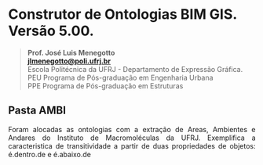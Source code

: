 # Construtor de Ontologias BIM GIS. Versão 5.00.
>**Prof. José Luis Menegotto**<br>
>**jlmenegotto@poli.ufrj.br**<br>
>Escola Politécnica da UFRJ - Departamento de Expressão Gráfica.<br>
>PEU Programa de Pós-graduação em Engenharia Urbana<br>
>PPE Programa de Pós-graduação em Estruturas<br>

## Pasta AMBI 

<p align="justify">Foram alocadas as ontologias com a extração de Areas, Ambientes e Andares do Instituto de Macromoléculas da UFRJ.
  Exemplifica a caracteristica de transitividade a partir de duas propriedades de objetos: é.dentro.de e é.abaixo.de<br></b></p>
